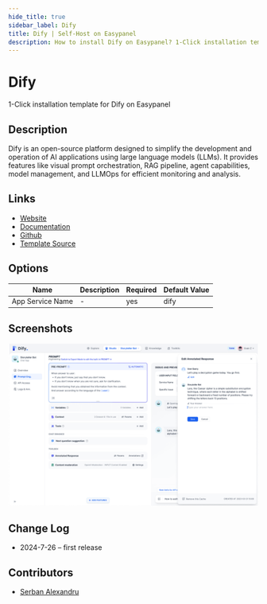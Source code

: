 ```yaml
---
hide_title: true
sidebar_label: Dify
title: Dify | Self-Host on Easypanel
description: How to install Dify on Easypanel? 1-Click installation template for Dify on Easypanel
---
```


<!-- generated -->

# Dify

1-Click installation template for Dify on Easypanel

## Description

Dify is an open-source platform designed to simplify the development and operation of AI applications using large language models (LLMs). It provides features like visual prompt orchestration, RAG pipeline, agent capabilities, model management, and LLMOps for efficient monitoring and analysis.

## Links

- [Website](https://dify.ai)
- [Documentation](https://docs.dify.ai)
- [Github](https://github.com/langgenius/dify)
- [Template Source](https://github.com/easypanel-io/templates/tree/main/templates/dify)

## Options

Name | Description | Required | Default Value
-|-|-|-
App Service Name | - | yes | dify

## Screenshots

![Dify Screenshot](./assets/screenshot.png)

## Change Log

- 2024-7-26 – first release

## Contributors

- [Serban Alexandru](https://github.com/serban-alexandru)
